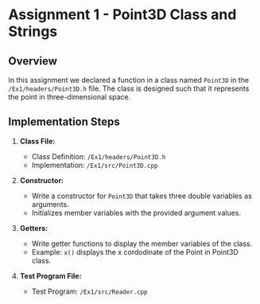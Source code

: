 # Assignment 1 - Point3D Class and Strings
 
## Overview
In this assignment we declared a function in a class named `Point3D` in the `/Ex1/headers/Point3D.h` file. The class is designed such that it  represents the point in three-dimensional space.
 
## Implementation Steps
 
1. **Class File:**
   - Class Definition: `/Ex1/headers/Point3D.h`
   - Implementation: `/Ex1/src/Point3D.cpp`
 
2. **Constructor:**
   - Write a constructor for `Point3D` that takes three double variables as arguments.
   - Initializes member variables with the provided argument values.
 
3. **Getters:**
   - Write getter functions to display the member variables of the class.
   - Example: `x()` displays the x cordodinate of the Point in Point3D class.
 
4. **Test Program File:**
   - Test Program: `/Ex1/src/Reader.cpp`
